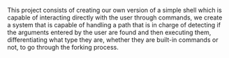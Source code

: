 This project consists of creating our own version of a simple shell which is capable of interacting directly with the user through commands, we create a system that is capable of handling a path that is in charge of detecting if the arguments entered by the user are found and then executing them, differentiating what type they are, whether they are built-in commands or not, to go through the forking process.
